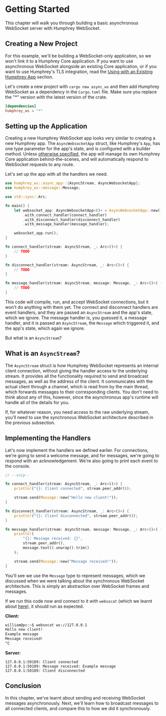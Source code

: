 # Getting Started
This chapter will walk you through building a basic asynchronous WebSocket server with Humphrey WebSocket.

## Creating a New Project
For this example, we'll be building a WebSocket-only application, so we won't link it to a Humphrey Core application. If you want to use asynchronous WebSocket alongside an existing Core application, or if you want to use Humphrey's TLS integration, read the [Using with an Existing Humphrey App](linking.md) section.

Let's create a new project with `cargo new async_ws` and then add Humphrey WebSocket as a dependency in the `Cargo.toml` file. Make sure you replace the "*" version with the latest version of the crate.

```toml
[dependencies]
humphrey_ws = "*"
```

## Setting up the Application
Creating a new Humphrey WebSocket app looks very similar to creating a new Humphrey app. The `AsyncWebsocketApp` struct, like Humphrey's `App`, has one type parameter for the app's state, and is configured with a builder method. Unless [otherwise specified](linking.md), the app will manage its own Humphrey Core application behind-the-scenes, and will automatically respond to WebSocket requests to any route.

Let's set up the app with all the handlers we need.

```rs
use humphrey_ws::async_app::{AsyncStream, AsyncWebsocketApp};
use humphrey_ws::message::Message;

use std::sync::Arc;

fn main() {
    let websocket_app: AsyncWebsocketApp<()> = AsyncWebsocketApp::new()
        .with_connect_handler(connect_handler)
        .with_disconnect_handler(disconnect_handler)
        .with_message_handler(message_handler);

    websocket_app.run();
}

fn connect_handler(stream: AsyncStream, _: Arc<()>) {
    // TODO
}

fn disconnect_handler(stream: AsyncStream, _: Arc<()>) {
    // TODO
}

fn message_handler(stream: AsyncStream, message: Message, _: Arc<()>) {
    // TODO
}
```

This code will compile, run, and accept WebSocket connections, but it won't do anything with them yet. The connect and disconnect handlers are event handlers, and they are passed an `AsyncStream` and the app's state, which we ignore. The message handler is, you guessed it, a message handler, and it is passed an `AsyncStream`, the `Message` which triggered it, and the app's state, which again we ignore.

But what is an `AsyncStream`?

## What is an `AsyncStream`?
The `AsyncStream` struct is how Humphrey WebSocket represents an internal client connection, without giving the handler access to the underlying stream. It provides all the functionality required to send and broadcast messages, as well as the address of the client. It communicates with the actual client through a channel, which is read from by the main thread, which forwards messages to their corresponding clients. You don't need to think about any of this, however, since the asynchronous app's runtime will handle all of the details for you.

If, for whatever reason, you need access to the raw underlying stream, you'll need to use the synchronous WebSocket architecture described in the previous subsection.

## Implementing the Handlers
Let's now implement the handlers we defined earlier. For connections, we're going to send a welcome message, and for messages, we're going to respond with an acknowledgement. We're also going to print each event to the console.

```rs
// --snip--

fn connect_handler(stream: AsyncStream, _: Arc<()>) {
    println!("{}: Client connected", stream.peer_addr());

    stream.send(Message::new("Hello new client!"));
}

fn disconnect_handler(stream: AsyncStream, _: Arc<()>) {
    println!("{}: Client disconnected", stream.peer_addr());
}

fn message_handler(stream: AsyncStream, message: Message, _: Arc<()>) {
    println!(
        "{}: Message received: {}",
        stream.peer_addr(),
        message.text().unwrap().trim()
    );

    stream.send(Message::new("Message received!"));
}
```

You'll see we use the `Message` type to represent messages, which we discussed when we were talking about the synchronous WebSocket architecture. This is simply an abstraction over WebSocket frames and messages.

If we run this code now and connect to it with `websocat` (which we learnt about [here](../sync/getting-started.md#testing-our-websocket-handler-optional)), it should run as expected.

**Client:**
```bash
william@pc:~$ websocat ws://127.0.0.1
Hello new client!
Example message
Message received!
^C
```

**Server:**
```
127.0.0.1:50189: Client connected
127.0.0.1:50189: Message received: Example message
127.0.0.1:50189: Client disconnected
```

## Conclusion
In this chapter, we've learnt about sending and receiving WebSocket messages asynchronously. Next, we'll learn how to broadcast messages to all connected clients, and compare this to how we did it synchronously.